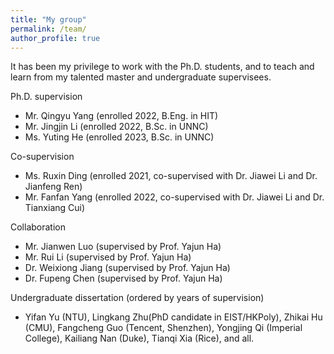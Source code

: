 ```yaml
---
title: "My group"
permalink: /team/
author_profile: true
---
```


It has been my privilege to work with the Ph.D. students, and to teach and learn from my talented master and undergraduate supervisees. 

Ph.D. supervision
- Mr. Qingyu Yang (enrolled 2022, B.Eng. in HIT)
- Mr. Jingjin Li (enrolled 2022, B.Sc. in UNNC)
- Ms. Yuting He (enrolled 2023, B.Sc. in UNNC)

Co-supervision
- Ms. Ruxin Ding (enrolled 2021, co-supervised with Dr. Jiawei Li and Dr. Jianfeng Ren)
- Mr. Fanfan Yang (enrolled 2022, co-supervised with Dr. Jiawei Li and Dr. Tianxiang Cui)

Collaboration
- Mr. Jianwen Luo (supervised by Prof. Yajun Ha)
- Mr. Rui Li (supervised by Prof. Yajun Ha)
- Dr. Weixiong Jiang (supervised by Prof. Yajun Ha)
- Dr. Fupeng Chen (supervised by Prof. Yajun Ha)

Undergraduate dissertation (ordered by years of supervision)<br>
- Yifan Yu (NTU), Lingkang Zhu(PhD candidate in EIST/HKPoly), Zhikai Hu (CMU), Fangcheng Guo (Tencent, Shenzhen), Yongjing Qi (Imperial College), Kailiang Nan (Duke), Tianqi Xia (Rice), and all.
